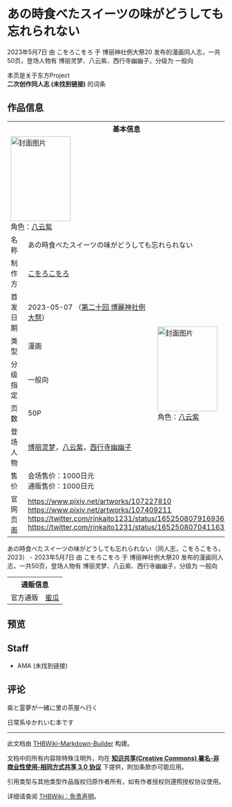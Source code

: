 # あの時食べたスイーツの味がどうしても忘れられない

<!-- source html: G:\repos\THBWiki-Markdown-Builder\THBWikiMarkdown\Temp\main\a\aa\ns0%3A%E3%81%82%E3%81%AE%E6%99%82%E9%A3%9F%E3%81%B9%E3%81%9F%E3%82%B9%E3%82%A4%E3%83%BC%E3%83%84%E3%81%AE%E5%91%B3%E3%81%8C%E3%81%A9%E3%81%86%E3%81%97%E3%81%A6%E3%82%82%E5%BF%98%E3%82%8C%E3%82%89%E3%82%8C%E3%81%AA%E3%81%84.html -->

2023年5月7日 由 こをろこをろ 于 博丽神社例大祭20 发布的漫画同人志，一共50页，登场人物有 博丽灵梦、八云紫、西行寺幽幽子，分级为 一般向

本页是关于东方Project  
 **二次创作同人志 (未找到链接)** 的词条

## 作品信息

<table><tbody><tr><th colspan="3">基本信息</th></tr><tr><td class="cover-artwork-mobile" colspan="2"><a href="./文件-あの時食べたスイーツの味がどうしても忘れられない封面.jpg.md" class="image" title="封面图片"><img alt="封面图片" src="https://upload.thwiki.cc/thumb/a/a1/%E3%81%82%E3%81%AE%E6%99%82%E9%A3%9F%E3%81%B9%E3%81%9F%E3%82%B9%E3%82%A4%E3%83%BC%E3%83%84%E3%81%AE%E5%91%B3%E3%81%8C%E3%81%A9%E3%81%86%E3%81%97%E3%81%A6%E3%82%82%E5%BF%98%E3%82%8C%E3%82%89%E3%82%8C%E3%81%AA%E3%81%84%E5%B0%81%E9%9D%A2.jpg/139px-%E3%81%82%E3%81%AE%E6%99%82%E9%A3%9F%E3%81%B9%E3%81%9F%E3%82%B9%E3%82%A4%E3%83%BC%E3%83%84%E3%81%AE%E5%91%B3%E3%81%8C%E3%81%A9%E3%81%86%E3%81%97%E3%81%A6%E3%82%82%E5%BF%98%E3%82%8C%E3%82%89%E3%82%8C%E3%81%AA%E3%81%84%E5%B0%81%E9%9D%A2.jpg" decoding="async" loading="lazy" width="139" height="196" srcset="https://upload.thwiki.cc/thumb/a/a1/%E3%81%82%E3%81%AE%E6%99%82%E9%A3%9F%E3%81%B9%E3%81%9F%E3%82%B9%E3%82%A4%E3%83%BC%E3%83%84%E3%81%AE%E5%91%B3%E3%81%8C%E3%81%A9%E3%81%86%E3%81%97%E3%81%A6%E3%82%82%E5%BF%98%E3%82%8C%E3%82%89%E3%82%8C%E3%81%AA%E3%81%84%E5%B0%81%E9%9D%A2.jpg/209px-%E3%81%82%E3%81%AE%E6%99%82%E9%A3%9F%E3%81%B9%E3%81%9F%E3%82%B9%E3%82%A4%E3%83%BC%E3%83%84%E3%81%AE%E5%91%B3%E3%81%8C%E3%81%A9%E3%81%86%E3%81%97%E3%81%A6%E3%82%82%E5%BF%98%E3%82%8C%E3%82%89%E3%82%8C%E3%81%AA%E3%81%84%E5%B0%81%E9%9D%A2.jpg 1.5x, https://upload.thwiki.cc/thumb/a/a1/%E3%81%82%E3%81%AE%E6%99%82%E9%A3%9F%E3%81%B9%E3%81%9F%E3%82%B9%E3%82%A4%E3%83%BC%E3%83%84%E3%81%AE%E5%91%B3%E3%81%8C%E3%81%A9%E3%81%86%E3%81%97%E3%81%A6%E3%82%82%E5%BF%98%E3%82%8C%E3%82%89%E3%82%8C%E3%81%AA%E3%81%84%E5%B0%81%E9%9D%A2.jpg/279px-%E3%81%82%E3%81%AE%E6%99%82%E9%A3%9F%E3%81%B9%E3%81%9F%E3%82%B9%E3%82%A4%E3%83%BC%E3%83%84%E3%81%AE%E5%91%B3%E3%81%8C%E3%81%A9%E3%81%86%E3%81%97%E3%81%A6%E3%82%82%E5%BF%98%E3%82%8C%E3%82%89%E3%82%8C%E3%81%AA%E3%81%84%E5%B0%81%E9%9D%A2.jpg 2x" data-file-width="853" data-file-height="1200"></a><div class="cover-char">角色：<a href="./八云紫.md" title="八云紫">八云紫</a></div></td>
</tr><tr><td class="label">名称</td><td colspan="2"> あの時食べたスイーツの味がどうしても忘れられない </td></tr><tr><td class="label">制作方</td><td><a href="./こをろこをろ.md" title="こをろこをろ">こをろこをろ</a></td><td class="cover-artwork" rowspan="7" style="min-width:196px;"><a href="./文件-あの時食べたスイーツの味がどうしても忘れられない封面.jpg.md" class="image" title="封面图片"><img alt="封面图片" src="https://upload.thwiki.cc/thumb/a/a1/%E3%81%82%E3%81%AE%E6%99%82%E9%A3%9F%E3%81%B9%E3%81%9F%E3%82%B9%E3%82%A4%E3%83%BC%E3%83%84%E3%81%AE%E5%91%B3%E3%81%8C%E3%81%A9%E3%81%86%E3%81%97%E3%81%A6%E3%82%82%E5%BF%98%E3%82%8C%E3%82%89%E3%82%8C%E3%81%AA%E3%81%84%E5%B0%81%E9%9D%A2.jpg/139px-%E3%81%82%E3%81%AE%E6%99%82%E9%A3%9F%E3%81%B9%E3%81%9F%E3%82%B9%E3%82%A4%E3%83%BC%E3%83%84%E3%81%AE%E5%91%B3%E3%81%8C%E3%81%A9%E3%81%86%E3%81%97%E3%81%A6%E3%82%82%E5%BF%98%E3%82%8C%E3%82%89%E3%82%8C%E3%81%AA%E3%81%84%E5%B0%81%E9%9D%A2.jpg" decoding="async" loading="lazy" width="139" height="196" srcset="https://upload.thwiki.cc/thumb/a/a1/%E3%81%82%E3%81%AE%E6%99%82%E9%A3%9F%E3%81%B9%E3%81%9F%E3%82%B9%E3%82%A4%E3%83%BC%E3%83%84%E3%81%AE%E5%91%B3%E3%81%8C%E3%81%A9%E3%81%86%E3%81%97%E3%81%A6%E3%82%82%E5%BF%98%E3%82%8C%E3%82%89%E3%82%8C%E3%81%AA%E3%81%84%E5%B0%81%E9%9D%A2.jpg/209px-%E3%81%82%E3%81%AE%E6%99%82%E9%A3%9F%E3%81%B9%E3%81%9F%E3%82%B9%E3%82%A4%E3%83%BC%E3%83%84%E3%81%AE%E5%91%B3%E3%81%8C%E3%81%A9%E3%81%86%E3%81%97%E3%81%A6%E3%82%82%E5%BF%98%E3%82%8C%E3%82%89%E3%82%8C%E3%81%AA%E3%81%84%E5%B0%81%E9%9D%A2.jpg 1.5x, https://upload.thwiki.cc/thumb/a/a1/%E3%81%82%E3%81%AE%E6%99%82%E9%A3%9F%E3%81%B9%E3%81%9F%E3%82%B9%E3%82%A4%E3%83%BC%E3%83%84%E3%81%AE%E5%91%B3%E3%81%8C%E3%81%A9%E3%81%86%E3%81%97%E3%81%A6%E3%82%82%E5%BF%98%E3%82%8C%E3%82%89%E3%82%8C%E3%81%AA%E3%81%84%E5%B0%81%E9%9D%A2.jpg/279px-%E3%81%82%E3%81%AE%E6%99%82%E9%A3%9F%E3%81%B9%E3%81%9F%E3%82%B9%E3%82%A4%E3%83%BC%E3%83%84%E3%81%AE%E5%91%B3%E3%81%8C%E3%81%A9%E3%81%86%E3%81%97%E3%81%A6%E3%82%82%E5%BF%98%E3%82%8C%E3%82%89%E3%82%8C%E3%81%AA%E3%81%84%E5%B0%81%E9%9D%A2.jpg 2x" data-file-width="853" data-file-height="1200"></a><div class="cover-char">角色：<a href="./八云紫.md" title="八云紫">八云紫</a></div></td>
</tr><tr><td class="label">首发日期</td><td>2023-05-07&#160;（<a href="/展会作品列表?e=%E5%8D%9A%E4%B8%BD%E7%A5%9E%E7%A4%BE%E4%BE%8B%E5%A4%A7%E7%A5%AD%2320">第二十回 博麗神社例大祭</a>）</td></tr><tr><td class="label">类型</td><td>漫画</td></tr><tr><td class="label">分级指定</td><td>一般向</td></tr><tr><td class="label">页数</td><td>50P</td></tr><tr><td class="label">登场人物</td><td><a href="./博丽灵梦.md" title="博丽灵梦">博丽灵梦</a>，<a href="./八云紫.md" title="八云紫">八云紫</a>，<a href="./西行寺幽幽子.md" title="西行寺幽幽子">西行寺幽幽子</a></td></tr><tr><td class="label">售价</td><td>会场售价：1000日元<br>通贩售价：1000日元</td></tr>
<tr><td class="label">官网页面</td><td colspan="2"><a rel="nofollow" class="external free" href="https://www.pixiv.net/artworks/107227810">https://www.pixiv.net/artworks/107227810</a><br><a rel="nofollow" class="external free" href="https://www.pixiv.net/artworks/107409211">https://www.pixiv.net/artworks/107409211</a><br><a rel="nofollow" class="external free" href="https://twitter.com/rinkaito1231/status/1652508079169368065">https://twitter.com/rinkaito1231/status/1652508079169368065</a><br><a rel="nofollow" class="external free" href="https://twitter.com/rinkaito1231/status/1652508070411636736">https://twitter.com/rinkaito1231/status/1652508070411636736</a></td></tr></tbody></table>

あの時食べたスイーツの味がどうしても忘れられない（同人志，こをろこをろ，2023） - 2023年5月7日 由 こをろこをろ 于 博丽神社例大祭20 发布的漫画同人志，一共50页，登场人物有 博丽灵梦、八云紫、西行寺幽幽子，分级为 一般向

<table><tbody><tr><th colspan="3">通贩信息</th></tr><tr><td class="label">官方通贩</td><td colspan="2"><a rel="nofollow" class="external text" href="https://www.melonbooks.co.jp/detail/detail.php?product_id=1944125">蜜瓜</a></td></tr></tbody></table>



## 预览

## Staff
- AMA (未找到链接)


## 评论

  
紫と霊夢が一緒に里の茶屋へ行く  

日常系ゆかれいむ本です
  


  
  

  





---

此文档由 [THBWiki-Markdown-Builder](https://github.com/Delsin-Yu/THBWiki-Markdown-Builder) 构建。

文档中的所有内容除特殊注明外，均在 [**知识共享(Creative Commons) 署名-非商业性使用-相同方式共享 3.0 协议**](https://creativecommons.org/licenses/by-sa/3.0/deed.zh-hans) 下提供，附加条款亦可能应用。

引用类型与其他类型作品版权归原作者所有，如有作者授权则遵照授权协议使用。

详细请查阅 [THBWiki：免责声明](https://thbwiki.cc/THBWiki:%E5%85%8D%E8%B4%A3%E5%A3%B0%E6%98%8E)。

